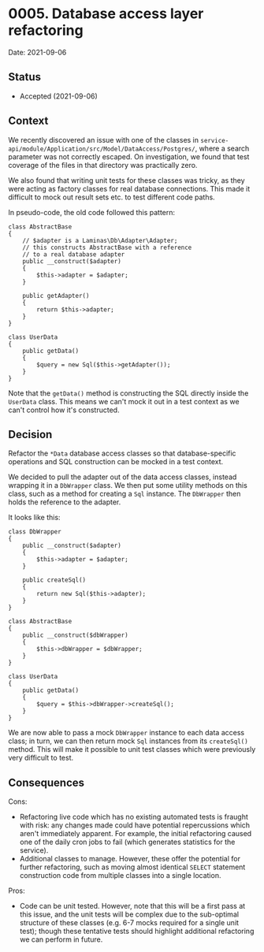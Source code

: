 # 0005. Database access layer refactoring

Date: 2021-09-06

## Status

* Accepted (2021-09-06)

## Context

We recently discovered an issue with one of the classes in
`service-api/module/Application/src/Model/DataAccess/Postgres/`, where
a search parameter was not correctly escaped. On investigation,
we found that test coverage of the files in that directory was
practically zero.

We also found that writing unit tests for these classes was tricky, as
they were acting as factory classes for real database connections. This
made it difficult to mock out result sets etc. to test different
code paths.

In pseudo-code, the old code followed this pattern:

```
class AbstractBase
{
    // $adapter is a Laminas\Db\Adapter\Adapter;
    // this constructs AbstractBase with a reference
    // to a real database adapter
    public __construct($adapter)
    {
        $this->adapter = $adapter;
    }

    public getAdapter()
    {
        return $this->adapter;
    }
}

class UserData
{
    public getData()
    {
        $query = new Sql($this->getAdapter());
    }
}
```

Note that the `getData()` method is constructing the SQL directly
inside the `UserData` class. This means we can't mock it out
in a test context as we can't control how it's constructed.

## Decision

Refactor the `*Data` database access classes so that database-specific
operations and SQL construction can be mocked in a test context.

We decided to pull the adapter out of the data access
classes, instead wrapping it in a `DbWrapper` class. We then put some utility
methods on this class, such as a method for creating a `Sql` instance.
The `DbWrapper` then holds the reference to the adapter.

It looks like this:

```
class DbWrapper
{
    public __construct($adapter)
    {
        $this->adapter = $adapter;
    }

    public createSql()
    {
        return new Sql($this->adapter);
    }
}

class AbstractBase
{
    public __construct($dbWrapper)
    {
        $this->dbWrapper = $dbWrapper;
    }
}

class UserData
{
    public getData()
    {
        $query = $this->dbWrapper->createSql();
    }
}
```

We are now able to pass a mock `DbWrapper` instance to each data access
class; in turn, we can then return mock `Sql` instances from its
`createSql()` method. This will make it possible to unit test classes
which were previously very difficult to test.

## Consequences

Cons:

* Refactoring live code which has no existing automated tests is fraught with
  risk: any changes made could have potential repercussions which aren't
  immediately apparent. For example, the initial refactoring caused
  one of the daily cron jobs to fail (which generates statistics for the
  service).
* Additional classes to manage. However, these offer the potential for further
  refactoring, such as moving almost identical `SELECT` statement construction
  code from multiple classes into a single location.

Pros:

* Code can be unit tested. However, note that this will be a first pass at this
  issue, and the unit tests will be complex due to the sub-optimal structure
  of these classes (e.g. 6-7 mocks required for a single unit test);
  though these tentative tests should highlight additional refactoring we can perform
  in future.
